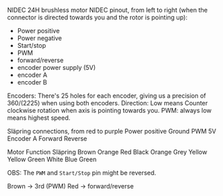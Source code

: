 
NIDEC 24H brushless motor
NIDEC pinout, from left to right (when the connector is directed towards you and the rotor is pointing up):
- Power positive
- Power negative
- Start/stop
- PWM
- forward/reverse
- encoder power supply (5V)
- encoder A
- encoder B

Encoders: There's 25 holes for each encoder, giving us a precision of 360/(2*2*25) when using both encoders.
Direction: Low means Counter clockwise rotation when axis is pointing towards you.
PWM: always low means highest speed.

Släpring connections, from red to purple
Power positive
Ground
PWM
5V
Encoder A
Forward Reverse



Motor   Function    Släpring
Brown               Orange
Red                 Black
Orange              Grey
Yellow              Yellow
Green               White
Blue                Green

OBS: The `PWM` and `Start/Stop` pin might be reversed.

Brown -> 3rd (PWM)
Red -> forward/reverse
